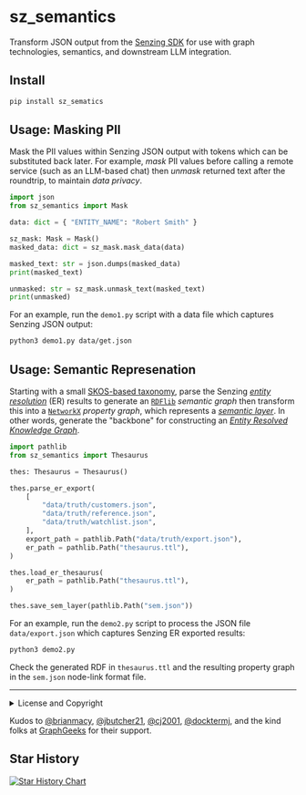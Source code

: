 # sz_semantics

Transform JSON output from the [Senzing SDK](https://senzing.com/docs/python/)
for use with graph technologies, semantics, and downstream LLM integration.


## Install

```bash
pip install sz_sematics
```


## Usage: Masking PII

Mask the PII values within Senzing JSON output with tokens which can
be substituted back later. For example, _mask_ PII values before
calling a remote service (such as an LLM-based chat) then _unmask_
returned text after the roundtrip, to maintain _data privacy_.

```python
import json
from sz_semantics import Mask

data: dict = { "ENTITY_NAME": "Robert Smith" }

sz_mask: Mask = Mask()
masked_data: dict = sz_mask.mask_data(data)

masked_text: str = json.dumps(masked_data)
print(masked_text)

unmasked: str = sz_mask.unmask_text(masked_text)
print(unmasked)
```

For an example, run the `demo1.py` script with a data file which
captures Senzing JSON output:

```bash
python3 demo1.py data/get.json
```


## Usage: Semantic Represenation

Starting with a small [SKOS-based taxonomy](https://www.w3.org/2004/02/skos/),
parse the Senzing [_entity resolution_](https://senzing.com/what-is-entity-resolution/)
(ER) results to generate an 
[`RDFlib`](https://rdflib.readthedocs.io/) _semantic graph_
then transform this into a 
[`NetworkX`](https://networkx.org/) _property graph_, which represents a 
[_semantic layer_](https://enterprise-knowledge.com/what-is-a-semantic-layer-components-and-enterprise-applications/).
In other words, generate the "backbone" for constructing an
[_Entity Resolved Knowledge Graph_](https://senzing.com/entity-resolved-knowledge-graphs/).

```python
import pathlib
from sz_semantics import Thesaurus

thes: Thesaurus = Thesaurus()

thes.parse_er_export(
    [
        "data/truth/customers.json",
        "data/truth/reference.json",
        "data/truth/watchlist.json",
    ],
    export_path = pathlib.Path("data/truth/export.json"),
    er_path = pathlib.Path("thesaurus.ttl"),
)

thes.load_er_thesaurus(
    er_path = pathlib.Path("thesaurus.ttl"),
)

thes.save_sem_layer(pathlib.Path("sem.json"))
```

For an example, run the `demo2.py` script to process the JSON file
`data/export.json` which captures Senzing ER exported results:

```bash
python3 demo2.py
```

Check the generated RDF in `thesaurus.ttl` and the resulting property
graph in the `sem.json` node-link format file.


---

<details>
  <summary>License and Copyright</summary>

Source code for `sz_semantics` plus any logo, documentation, and
examples have an [MIT license](https://spdx.org/licenses/MIT.html)
which is succinct and simplifies use in commercial applications.

All materials herein are Copyright © 2025 Senzing, Inc.
</details>

Kudos to 
[@brianmacy](https://github.com/brianmacy),
[@jbutcher21](https://github.com/jbutcher21),
[@cj2001](https://github.com/cj2001),
[@docktermj](https://github.com/docktermj),
and the kind folks at [GraphGeeks](https://graphgeeks.org/) for their support.
</details>


## Star History

[![Star History Chart](https://api.star-history.com/svg?repos=senzing-garage/sz-semantics&type=Date)](https://star-history.com/#senzing-garage/sz-semantics&Date)
